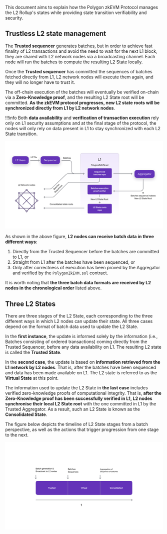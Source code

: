 This document aims to explain how the Polygon zkEVM Protocol manages the L2 Rollup's states while providing state transition verifiability and security.

## Trustless L2 state management

The **Trusted sequencer** generates batches, but in order to achieve fast finality of L2 transactions and avoid the need to wait for the next L1 block, they are shared with L2 network nodes via a broadcasting channel. Each node will run the batches to compute the resulting L2 State locally.

Once the **Trusted sequencer** has committed the sequences of batches fetched directly from L1, L2 network nodes will execute them again, and they will no longer have to trust it.

The off-chain execution of the batches will eventually be verified on-chain via a **Zero-Knowledge proof**, and the resulting L2 State root will be committed. **As the zkEVM protocol progresses, new L2 state roots will be synchronized directly from L1 by L2 network nodes**.

!!!info
    Both **data availability** and **verification of transaction execution** rely only on L1 security assumptions and at the final stage of the protocol, the nodes will only rely on data present in L1 to stay synchronized with each L2 State transition.

![figure 1](../../../img/zkEVM/01L2-overview-l2-state-management.png)

As shown in the above figure, **L2 nodes can receive batch data in three different ways**:

1. Directly from the Trusted Sequencer before the batches are committed to L1, or
2. Straight from L1 after the batches have been sequenced, or
3. Only after correctness of execution has been proved by the Aggregator and verified by the `PolygonZkEVM.sol` contract.

It is worth noting that **the three batch data formats are received by L2 nodes in the chronological order** listed above.

## Three L2 States

There are three stages of the L2 State, each corresponding to the three different ways in which L2 nodes can update their state. All three cases depend on the format of batch data used to update the L2 State.

In the **first instance**, the update is informed solely by the information (i.e., Batches consisting of ordered transactions) coming directly from the Trusted Sequencer, before any data availability on L1. The resulting L2 state is called the **Trusted State**.

In the **second case**, the update is based on **information retrieved from the L1 network by L2 nodes**. That is, after the batches have been sequenced and data has been made available on L1. The L2 state is referred to as the **Virtual State** at this point.

The information used to update the L2 State in **the last case** includes verified zero-knowledge proofs of computational integrity. That is, **after the Zero-Knowledge proof has been successfully verified in L1, L2 nodes synchronise their local L2 State root** with the one committed in L1 by the Trusted Aggregator. As a result, such an L2 State is known as the **Consolidated State**.

The figure below depicts the timeline of L2 State stages from a batch perspective, as well as the actions that trigger progression from one stage to the next.

![L2 State stages timeline](../../../img/zkEVM/02l2-l2-state-timeline.png)
